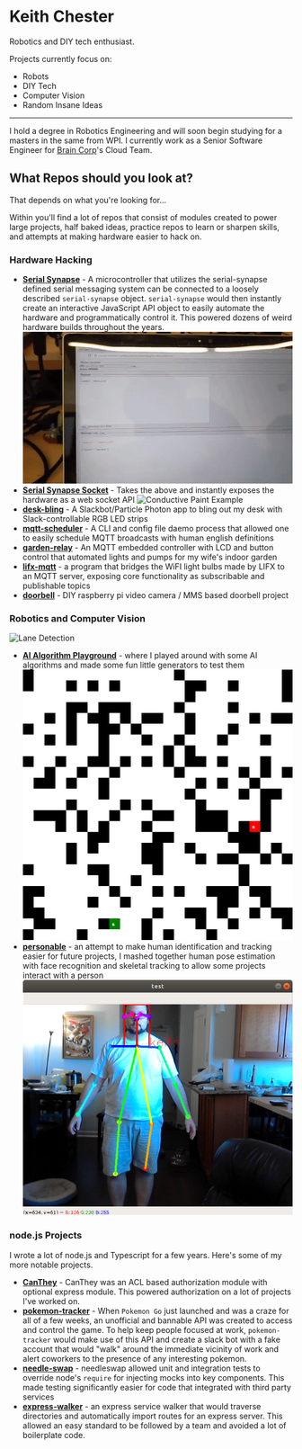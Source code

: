 # Keith Chester

Robotics and DIY tech enthusiast.

Projects currently focus on:

* Robots
* DIY Tech
* Computer Vision
* Random Insane Ideas

---

I hold a degree in Robotics Engineering and will soon begin studying for a masters in the same from WPI. I currently work as a Senior Software Engineer for [Brain Corp](http://www.braincorp.com)'s Cloud Team.

## What Repos should you look at?

That depends on what you're looking for... 

Within you'll find a lot of repos that consist of modules created to power large projects, half baked ideas, practice repos to learn or sharpen skills, and attempts at making hardware easier to hack on.

### Hardware Hacking

* **[Serial Synapse](https://github.com/hlfshell/serial-synapse)** - A microcontroller that utilizes the serial-synapse defined serial messaging system can be connected to a loosely described `serial-synapse` object. `serial-synapse` would then instantly create an interactive JavaScript API object to easily automate the hardware and programmatically control it. This powered dozens of weird hardware builds throughout the years.
![Cameras under socket control](cameras.gif)
* **[Serial Synapse Socket](https://github.com/hlfshell/serial-synapse-socket)** - Takes the above and instantly exposes the hardware as a web socket API
![Conductive Paint Example](conductive_paint.gif)
* **[desk-bling](https://github.com/hlfshell/desk-bling)** - A Slackbot/Particle Photon app to bling out my desk with Slack-controllable RGB LED strips
* **[mqtt-scheduler](https://github.com/hlfshell/mqtt-scheduler)** - A CLI and config file daemo process that allowed one to easily schedule MQTT broadcasts with human english definitions
* **[garden-relay](https://github.com/hlfshell/garden-relay)** - An MQTT embedded controller with LCD and button control that automated lights and pumps for my wife's indoor garden
* **[lifx-mqtt](https://github.com/hlfshell/lifx-mqtt)** - a program that bridges the WiFI light bulbs made by LIFX to an MQTT server, exposing core functionality as subscribable and publishable topics
* **[doorbell](https://github.com/hlfshell/doorbell)** - DIY raspberry pi video camera / MMS based doorbell project


### Robotics and Computer Vision
![Lane Detection](lane_detection.gif)

* **[AI Algorithm Playground](https://github.com/hlfshell/ai_playground)** - where I played around with some AI algorithms and made some fun little generators to test them
![A*](astar.gif)
* **[personable](https://github.com/hlfshell/personable)** - an attempt to make human identification and tracking easier for future projects, I mashed together human pose estimation with face recognition and skeletal tracking to allow some projects interact with a person ![personable](personable.png)

### node.js Projects

I wrote a lot of node.js and Typescript for a few years. Here's some of my more notable projects. 

* **[CanThey](https://github.com/hlfshell/canthey)** - CanThey was an ACL based authorization module with optional express module. This powered authorization on a lot of projects I've worked on.
* **[pokemon-tracker](https://github.com/hlfshell/pokemon-tracker)** - When `Pokemon Go` just launched and was a craze for all of a few weeks, an unofficial and bannable API was created to access and control the game. To help keep people focused at work, `pokemon-tracker` would make use of this API and create a slack bot with a fake account that would "walk" around the immediate vicinity of work and alert coworkers to the presence of any interesting pokemon.
* **[needle-swap](https://github.com/hlfshell/needle-swap)** - needleswap allowed unit and integration tests to override node's `require` for injecting mocks into key components. This made testing significantly easier for code that integrated with third party services
* **[express-walker](https://github.com/hlfshell/express-walker)** - an express service walker that would traverse directories and automatically import routes for an express server. This allowed an easy standard to be followed by a team and avoided a lot of boilerplate code.